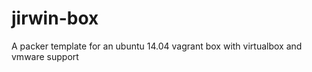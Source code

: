 jirwin-box
==========

A packer template for an ubuntu 14.04 vagrant box with virtualbox and vmware support
